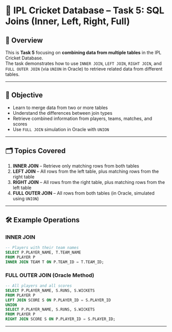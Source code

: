 # 🏏 IPL Cricket Database – Task 5: SQL Joins (Inner, Left, Right, Full)

## 📌 Overview
This is **Task 5** focusing on **combining data from multiple tables** in the IPL Cricket Database.  
The task demonstrates how to use `INNER JOIN`, `LEFT JOIN`, `RIGHT JOIN`, and `FULL OUTER JOIN` (via `UNION` in Oracle) to retrieve related data from different tables.

---

## 🎯 Objective
- Learn to merge data from two or more tables  
- Understand the differences between join types  
- Retrieve combined information from players, teams, matches, and scores  
- Use `FULL JOIN` simulation in Oracle with `UNION`  

---

## 🗂 Topics Covered
1. **INNER JOIN** – Retrieve only matching rows from both tables  
2. **LEFT JOIN** – All rows from the left table, plus matching rows from the right table  
3. **RIGHT JOIN** – All rows from the right table, plus matching rows from the left table  
4. **FULL OUTER JOIN** – All rows from both tables (in Oracle, simulated using `UNION`)  

---

## 🛠 Example Operations

###  INNER JOIN
```sql
-- Players with their team names
SELECT P.PLAYER_NAME, T.TEAM_NAME
FROM PLAYER P
INNER JOIN TEAM T ON P.TEAM_ID = T.TEAM_ID;
```
### FULL OUTER JOIN (Oracle Method)
```sql
-- All players and all scores
SELECT P.PLAYER_NAME, S.RUNS, S.WICKETS
FROM PLAYER P
LEFT JOIN SCORE S ON P.PLAYER_ID = S.PLAYER_ID
UNION
SELECT P.PLAYER_NAME, S.RUNS, S.WICKETS
FROM PLAYER P
RIGHT JOIN SCORE S ON P.PLAYER_ID = S.PLAYER_ID;
```

---

